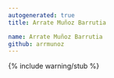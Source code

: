 ```yaml
---
autogenerated: true
title: Arrate Muñoz Barrutia

name: Arrate Muñoz Barrutia
github: arrmunoz
---
```


{% include warning/stub %}
